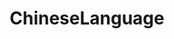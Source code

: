 ---
title: ChineseLanguage
crosslinks:
- translator
- languagelearning
- China
- LearnJapanese
- Korean
- learnchinese
- Cantonese
- linguistics
- taiwan
- Futurology
- translation
- language_exchange
- Seattle
- AskReddit
- TEFL
- hiphopheads
- malaysia
- The_Donald
- todayilearned
---
